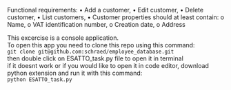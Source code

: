 Functional requirements:
•         Add a customer,
•         Edit customer,
•         Delete customer,
•         List customers,
•         Customer properties should at least contain:
o         Name, 
o         VAT identification number, 
o         Creation date, 
o         Address

This excercise is a console application.\
To open this app you need to clone this repo using this command: \
```git clone git@github.com:schraed/employee_database.git``` \
then double click on ESATTO_task.py file to open it in terminal \
if it doesnt work or if you would like to open it in code editor, download python extension and run it with this command: \
```python ESATTO_task.py```







